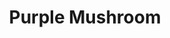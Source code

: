---
templateKey: blog-post
featuredpost: false
featuredimage: /assets/Purple_Mushroom.png
title: Purple Mushroom
description: Forage
testfield: 844
---